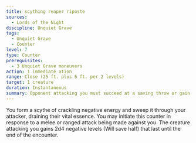 ```yaml
---
title: scything reaper riposte
sources:
  - Lords of the Night
discipline: Unquiet Grave
tags:
  - Unquiet Grave
  - Counter
level: 7
type: Counter
prerequisites:
  - 3 Unquiet Grave maneuvers
action: 1 immediate ation
range: Close (25 ft. plus 5 ft. per 2 levels)
target: 1 creature
duration: Instantaneous
summary: Opponent attacking you must succeed at a saving throw or gain 2d4 negative levels.
---
```


You form a scythe of crackling negative energy and sweep it through your attacker, draining their vital essence. You may initiate this counter in response to a melee or ranged attack being made against you. The creature attacking you gains 2d4 negative levels (Will save half) that last until the end of the encounter.
